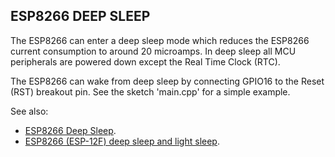 ## ESP8266 DEEP SLEEP
The ESP8266 can enter a deep sleep mode which reduces the ESP8266 current consumption to around 20 microamps.
In deep sleep all MCU peripherals are powered down except the Real Time Clock (RTC). 

The ESP8266 can wake from deep sleep by connecting GPIO16 to the Reset (RST) breakout pin. See the sketch 'main.cpp' for a simple example.

See also:

- [ESP8266 Deep Sleep](https://randomnerdtutorials.com/esp8266-deep-sleep-with-arduino-ide/).
- [ESP8266 (ESP-12F) deep sleep and light sleep](https://kevinstadler.github.io/notes/esp8266-deep-sleep-light-sleep-arduino/).
